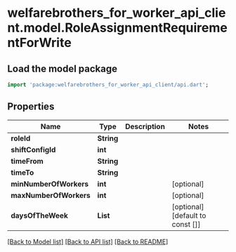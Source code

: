# welfarebrothers_for_worker_api_client.model.RoleAssignmentRequirementForWrite

## Load the model package
```dart
import 'package:welfarebrothers_for_worker_api_client/api.dart';
```

## Properties
Name | Type | Description | Notes
------------ | ------------- | ------------- | -------------
**roleId** | **String** |  | 
**shiftConfigId** | **int** |  | 
**timeFrom** | **String** |  | 
**timeTo** | **String** |  | 
**minNumberOfWorkers** | **int** |  | [optional] 
**maxNumberOfWorkers** | **int** |  | [optional] 
**daysOfTheWeek** | **List<int>** |  | [optional] [default to const []]

[[Back to Model list]](../README.md#documentation-for-models) [[Back to API list]](../README.md#documentation-for-api-endpoints) [[Back to README]](../README.md)



